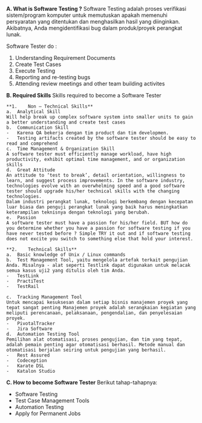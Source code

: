 **A.	What is Software Testing ?**
Software Testing adalah proses verifikasi sistem/program komputer untuk memutuskan apakah memenuhi persyaratan yang ditentukan dan menghasilkan hasil yang diinginkan. Akibatnya, Anda mengidentifikasi bug dalam produk/proyek perangkat lunak.

Software Tester do :
1.	Understanding Requirement Documents 
2.	Create Test Cases 
3.	Execute Testing 
4.	Reporting and re-testing bugs 
5.	Attending review meetings and other team building activites

**B.	Required Skills**
Skills required to become a Software Tester

    **1.	Non – Technical Skills**
    a.	Analytical Skill 
    Will help break up complex software system into smaller units to gain a better understanding and create test cases 
    b.	Communication Skill 
    -	Karena QA bekerja dengan tim product dan tim developmen. 
    -	Testing artifacts created by the software tester should be easy to read and comprehend
    c.	Time Management & Organization Skill 
    A software tester must efficiently manage workload, have high productivity, exhibit optimal time management, and or organization skills 
    d.	Great Attitude 
    An attitude to ‘test to break’, detail orientation, willingness to learn, and suggest process improvements. In the software industry, technologies evolve with an overwhelming speed and a good software tester should upgrade his/her technical skills with the changing technologies. 
    Dalam industri perangkat lunak, teknologi berkembang dengan kecepatan luar biasa dan penguji perangkat lunak yang baik harus meningkatkan keterampilan teknisnya dengan teknologi yang berubah. 
    e.	Passion 
    A software tester must have a passion for his/her field. BUT how do you determine whether you have a passion for software testing if you have never tested before ? Simple TRY it out and if software testing does not excite you switch to something else that hold your interest.

    **2.	Technical Skills**
    a.	Basic knowledge of Unix / Linux commands 
    b.	Test Management Tool, yaitu mengelola artefak terkait pengujian Anda. Misalnya - alat seperti Testlink dapat digunakan untuk melacak semua kasus uji2 yang ditulis oleh tim Anda.
    -	TestLink
    -	PractiTest
    -	TestRail

    c.	Tracking Management Tool 
    Untuk mencapai kesuksesan dalam setiap bisnis manajemen proyek yang tepat sangat penting Manajemen proyek adalah serangkaian kegiatan yang meliputi perencanaan, pelaksanaan, pengendalian, dan penyelesaian proyek.
    -	PivotalTracker 
    -	Jira Software
    d.	Automation Testing Tool
    Pemilihan alat otomatisasi, proses pengujian, dan tim yang tepat, adalah pemain penting agar otomatisasi berhasil. Metode manual dan otomatisasi berjalan seiring untuk pengujian yang berhasil.
    -	Rest Assured
    -	Codeception
    -	Karate DSL
    -	Katalon Studio

**C.	How to become Software Tester**
Berikut tahap-tahapnya:
-	Software Testing
-	Test Case Management Tools
-	Automation Testing
-	Apply for Permanent Jobs


